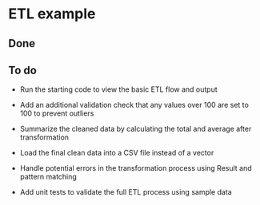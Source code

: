 # ETL example

## Done

## To do

- Run the starting code to view the basic ETL flow and output

- Add an additional validation check that any values over 100 are set to 100 to prevent outliers

- Summarize the cleaned data by calculating the total and average after transformation

- Load the final clean data into a CSV file instead of a vector

- Handle potential errors in the transformation process using Result and pattern matching

- Add unit tests to validate the full ETL process using sample data